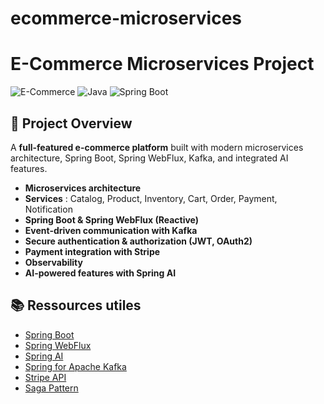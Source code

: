 # ecommerce-microservices
# E-Commerce Microservices Project

![E-Commerce](https://img.shields.io/badge/Project-E-Commerce-blue)
![Java](https://img.shields.io/badge/Language-Java-red)
![Spring Boot](https://img.shields.io/badge/Framework-Spring%20Boot-green)

## 🚀 Project Overview

A **full-featured e-commerce platform** built with modern microservices architecture, Spring Boot, Spring WebFlux, Kafka, and integrated AI features.

- **Microservices architecture**  
- **Services** : Catalog, Product, Inventory, Cart, Order, Payment, Notification
- **Spring Boot & Spring WebFlux (Reactive)**  
- **Event-driven communication with Kafka**  
- **Secure authentication & authorization (JWT, OAuth2)**  
- **Payment integration with Stripe**  
- **Observability**  
- **AI-powered features with Spring AI**  

## 📚 Ressources utiles

- [Spring Boot](https://spring.io/projects/spring-boot)  
- [Spring WebFlux](https://docs.spring.io/spring-framework/reference/web/webflux.html)  
- [Spring AI](https://docs.spring.io/spring-ai/reference/)  
- [Spring for Apache Kafka](https://spring.io/projects/spring-kafka)  
- [Stripe API](https://stripe.com/docs/api)  
- [Saga Pattern](https://microservices.io/patterns/data/saga.html)  

